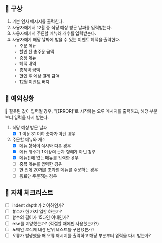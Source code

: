 ## 📌 구상
1. 기본 인사 메시지를 출력한다.
2. 사용자에게서 12월 중 식당 예상 방문 날짜를 입력받는다.
3. 사용자에게서 주문할 메뉴와 개수를 입력받는다.
4. 사용자에게 해당 날짜에 받을 수 있는 이벤트 혜택을 출력한다.
   - 주문 메뉴
   - 할인 전 총주문 금액
   - 증정 메뉴
   - 혜택 내역
   - 총혜택 금액
   - 할인 후 예상 결제 금액
   - 12월 이벤트 배지

## 📌 예외상황
🚨 잘못된 값이 입력될 경우, "[ERROR]"로 시작하는 오류 메시지를 출력하고, 해당 부분부터 입력을 다시 받는다.

1. 식당 예상 방문 날짜
   - [x] 1 이상 31 이하 숫자가 아닌 경우
2. 주문할 메뉴와 개수
   - [x] 메뉴 형식이 예시와 다른 경우
   - [x] 메뉴 개수가 1 이상의 숫자 형태가 아닌 경우
   - [x] 메뉴판에 없는 메뉴를 입력한 경우
   - [ ] 중복 메뉴를 입력한 경우
   - [ ] 한 번에 20개를 초과한 메뉴를 주문하는 경우
   - [ ] 음료만 주문하는 경우

## 📌 자체 체크리스트
- [ ] indent depth가 2 이하인가?
- [ ] 함수가 한 가지 일만 하는가?
- [ ] 함수의 길이가 15라인 이내인가?
- [ ] else를 지양했는가? (적절할 때에만 사용했는가?)
- [ ] 도메인 로직에 대한 단위 테스트를 구현했는가?
- [ ] 오류가 발생했을 때 오류 메시지를 출력하고 해당 부분부터 입력을 다시 받는가?